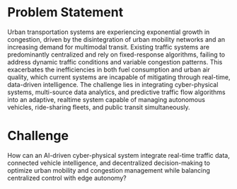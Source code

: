 # Problem Statement

Urban transportation systems are experiencing exponential growth in congestion, driven by the disintegration of
urban mobility networks and an increasing demand for multimodal transit. Existing traffic systems are predominantly
centralized and rely on fixed-response algorithms, failing to address dynamic traffic conditions and variable
congestion patterns. This exacerbates the inefficiencies in both fuel consumption and urban air quality, which current
systems are incapable of mitigating through real-time, data-driven intelligence. The challenge lies in integrating
cyber-physical systems, multi-source data analytics, and predictive traffic flow algorithms into an adaptive, realtime system capable of managing autonomous vehicles, ride-sharing fleets, and public transit simultaneously.

# Challenge

How can an AI-driven cyber-physical system integrate real-time traffic data, connected vehicle intelligence, and
decentralized decision-making to optimize urban mobility and congestion management while balancing centralized
control with edge autonomy?
